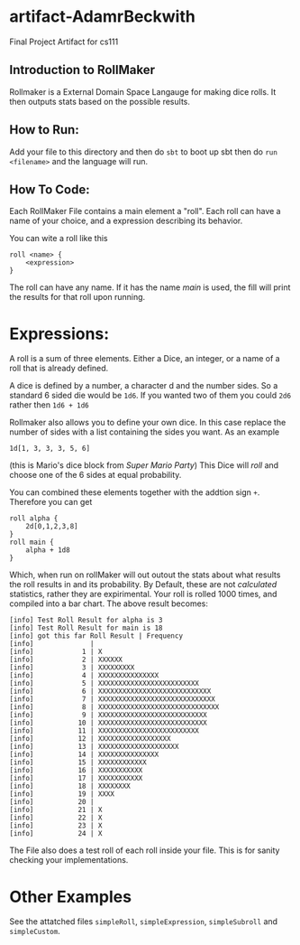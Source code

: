 # artifact-AdamrBeckwith
Final Project Artifact for cs111 

## Introduction to RollMaker

Rollmaker is a External Domain Space Langauge for making dice rolls. It then outputs stats based on the possible results. 

## How to Run: 

Add your file to this directory and then do `sbt` to boot up sbt then do  `run <filename>` and the language will run. 

## How To Code:

Each RollMaker File contains a main element a "roll". Each roll can have a name of your choice, and a expression describing its behavior. 

You can wite a roll like this 

```
roll <name> { 
    <expression>
}
```
The roll can have any name. If it has the name *main* is used, the fill will print the results for that roll upon running. 

# Expressions: 

A roll is a sum of three elements. Either a Dice, an integer, or a name of a roll that is already defined. 

A dice is defined by a number, a character d and the number sides. So a standard 6 sided die would be `1d6`. If you wanted two of them you could `2d6` rather then `1d6 + 1d6` 

Rollmaker also allows you to define your own dice. In this case replace the number of sides with a list containing the sides you want. As an example 

```
1d[1, 3, 3, 3, 5, 6]
```
(this is Mario's dice block from *Super Mario Party*) This Dice will *roll* and choose one of the 6 sides at equal probability. 

You can combined these elements together with the addtion sign `+`. Therefore you can get 

```
roll alpha { 
    2d[0,1,2,3,8] 
}
roll main { 
    alpha + 1d8
}
```
Which, when run on rollMaker  will out outout the stats about what results the roll results in and its probability. 
By Default, these are not *calculated* statistics, rather they are expirimental. Your roll is rolled 1000 times, and compiled into a bar chart. The above result becomes: 

```
[info] Test Roll Result for alpha is 3
[info] Test Roll Result for main is 18
[info] got this far Roll Result | Frequency
[info]              | 
[info]            1 | X
[info]            2 | XXXXXX
[info]            3 | XXXXXXXXX
[info]            4 | XXXXXXXXXXXXXXX
[info]            5 | XXXXXXXXXXXXXXXXXXXXXXXXX
[info]            6 | XXXXXXXXXXXXXXXXXXXXXXXXXXXX
[info]            7 | XXXXXXXXXXXXXXXXXXXXXXXXXXXXX
[info]            8 | XXXXXXXXXXXXXXXXXXXXXXXXXXXXXX
[info]            9 | XXXXXXXXXXXXXXXXXXXXXXXXXXX
[info]           10 | XXXXXXXXXXXXXXXXXXXXXXXXXXX
[info]           11 | XXXXXXXXXXXXXXXXXXXXXXXXX
[info]           12 | XXXXXXXXXXXXXXXXXX
[info]           13 | XXXXXXXXXXXXXXXXXXXX
[info]           14 | XXXXXXXXXXXXXXX
[info]           15 | XXXXXXXXXXXX
[info]           16 | XXXXXXXXXXX
[info]           17 | XXXXXXXXXXX
[info]           18 | XXXXXXXX
[info]           19 | XXXX
[info]           20 | 
[info]           21 | X
[info]           22 | X
[info]           23 | X
[info]           24 | X
```
The File also does a test roll of each roll inside your file. This is for sanity checking your implementations. 

# Other Examples 
See the attatched files `simpleRoll`, `simpleExpression`, `simpleSubroll` and `simpleCustom`.
